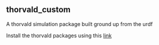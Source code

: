 ## thorvald_custom
A thorvald simulation package built ground up from the urdf

Install the thorvald packages using this [link](https://www.nmbu.no/en/faculty/realtek/research/groups/roboticsandcontrol/thorvaldinstall/node/34632)


